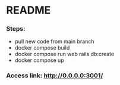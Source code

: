 # README

### Steps:
- pull new code from main branch
- docker compose build
- docker compose run web rails db:create
- docker compose up 

### Access link: http://0.0.0.0:3001/
